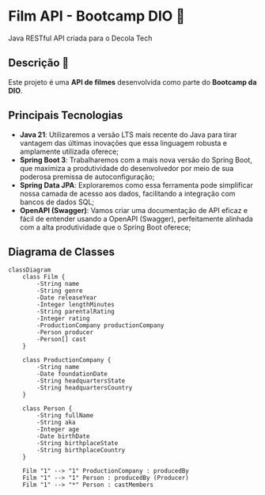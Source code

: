 # Film API - Bootcamp DIO 🚀
Java RESTful API criada para o Decola Tech 

## Descrição 📖
Este projeto é uma **API de filmes** desenvolvida como parte do **Bootcamp da DIO**.

## Principais Tecnologias
 - **Java 21**: Utilizaremos a versão LTS mais recente do Java para tirar vantagem das últimas inovações que essa linguagem robusta e amplamente utilizada oferece;
 - **Spring Boot 3**: Trabalharemos com a mais nova versão do Spring Boot, que maximiza a produtividade do desenvolvedor por meio de sua poderosa premissa de autoconfiguração;
 - **Spring Data JPA**: Exploraremos como essa ferramenta pode simplificar nossa camada de acesso aos dados, facilitando a integração com bancos de dados SQL;
 - **OpenAPI (Swagger)**: Vamos criar uma documentação de API eficaz e fácil de entender usando a OpenAPI (Swagger), perfeitamente alinhada com a alta produtividade que o Spring Boot oferece;

## Diagrama de Classes
```mermaid
classDiagram
    class Film {
        -String name
        -String genre
        -Date releaseYear
        -Integer lengthMinutes
        -String parentalRating
        -Integer rating
        -ProductionCompany productionCompany
        -Person producer
        -Person[] cast
    }

    class ProductionCompany {
        -String name
        -Date foundationDate
        -String headquartersState
        -String headquartersCountry
    }

    class Person {
        -String fullName
        -String aka
        -Integer age
        -Date birthDate
        -String birthplaceState
        -String birthplaceCountry
    }

    Film "1" --> "1" ProductionCompany : producedBy
    Film "1" --> "1" Person : producedBy (Producer)
    Film "1" --> "*" Person : castMembers
```

